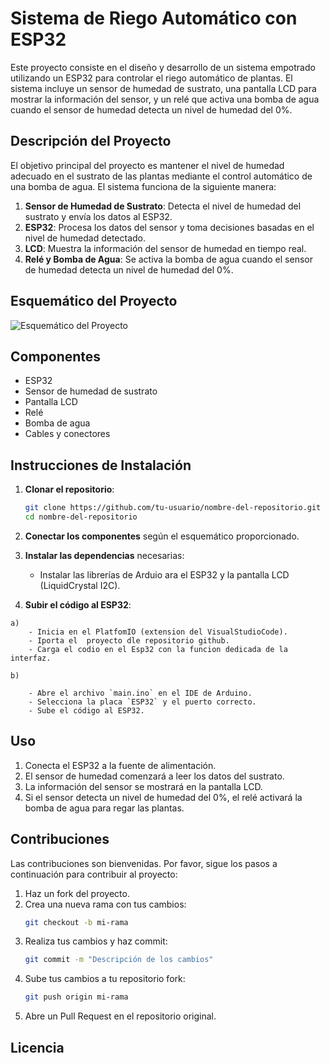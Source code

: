 # Sistema de Riego Automático con ESP32

Este proyecto consiste en el diseño y desarrollo de un sistema empotrado utilizando un ESP32 para controlar el riego automático de plantas. El sistema incluye un sensor de humedad de sustrato, una pantalla LCD para mostrar la información del sensor, y un relé que activa una bomba de agua cuando el sensor de humedad detecta un nivel de humedad del 0%.

## Descripción del Proyecto

El objetivo principal del proyecto es mantener el nivel de humedad adecuado en el sustrato de las plantas mediante el control automático de una bomba de agua. El sistema funciona de la siguiente manera:

1. **Sensor de Humedad de Sustrato**: Detecta el nivel de humedad del sustrato y envía los datos al ESP32.
2. **ESP32**: Procesa los datos del sensor y toma decisiones basadas en el nivel de humedad detectado.
3. **LCD**: Muestra la información del sensor de humedad en tiempo real.
4. **Relé y Bomba de Agua**: Se activa la bomba de agua cuando el sensor de humedad detecta un nivel de humedad del 0%.

## Esquemático del Proyecto

![Esquemático del Proyecto](ruta/al/esquematico.png)

## Componentes

- ESP32
- Sensor de humedad de sustrato
- Pantalla LCD
- Relé
- Bomba de agua
- Cables y conectores

## Instrucciones de Instalación

1. **Clonar el repositorio**:
    ```bash
    git clone https://github.com/tu-usuario/nombre-del-repositorio.git
    cd nombre-del-repositorio
    ```

2. **Conectar los componentes** según el esquemático proporcionado.

3. **Instalar las dependencias** necesarias:
    - Instalar las librerías de Arduio ara el ESP32 y la pantalla LCD (LiquidCrystal I2C).

4. **Subir el código al ESP32**:

```        
a)
    - Inicia en el PlatfomIO (extension del VisualStudioCode).
    - Iporta el  proyecto dle repositorio github.
    - Carga el codio en el Esp32 con la funcion dedicada de la interfaz.
``` 
``` 
b)

    - Abre el archivo `main.ino` en el IDE de Arduino.
    - Selecciona la placa `ESP32` y el puerto correcto.
    - Sube el código al ESP32.
```
## Uso

1. Conecta el ESP32 a la fuente de alimentación.
2. El sensor de humedad comenzará a leer los datos del sustrato.
3. La información del sensor se mostrará en la pantalla LCD.
4. Si el sensor detecta un nivel de humedad del 0%, el relé activará la bomba de agua para regar las plantas.

## Contribuciones

Las contribuciones son bienvenidas. Por favor, sigue los pasos a continuación para contribuir al proyecto:

1. Haz un fork del proyecto.
2. Crea una nueva rama con tus cambios:
    ```bash
    git checkout -b mi-rama
    ```
3. Realiza tus cambios y haz commit:
    ```bash
    git commit -m "Descripción de los cambios"
    ```
4. Sube tus cambios a tu repositorio fork:
    ```bash
    git push origin mi-rama
    ```
5. Abre un Pull Request en el repositorio original.

## Licencia
